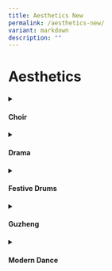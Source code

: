 ```yaml
---
title: Aesthetics New
permalink: /aesthetics-new/
variant: markdown
description: ""
---
```

<h1>Aesthetics</h1>
<details class="isomer-details">
<summary><h4>Choir</h4></summary>
<div data-type="detailsContent" class="isomer-details-content">
<h3>This is section for testing</h3>
</div>
</details>
<details class="isomer-details">
<summary><h4>Drama</h4></summary>
<div data-type="detailsContent" class="isomer-details-content">
<h3>This is section 2</h3>
</div>
</details>
<details class="isomer-details">
<summary><h4>Festive Drums</h4></summary>
<div data-type="detailsContent" class="isomer-details-content">
<h3>This is section 3</h3>
</div>
</details>
<details class="isomer-details">
<summary><h4>Guzheng</h4></summary>
<div data-type="detailsContent" class="isomer-details-content">
<h3>This is section for testing</h3>
</div>
</details>
<details class="isomer-details">
<summary><h4>Modern Dance</h4></summary>
<div data-type="detailsContent" class="isomer-details-content">
<h3>This is section for testing</h3>
</div>
</details>
<p></p>